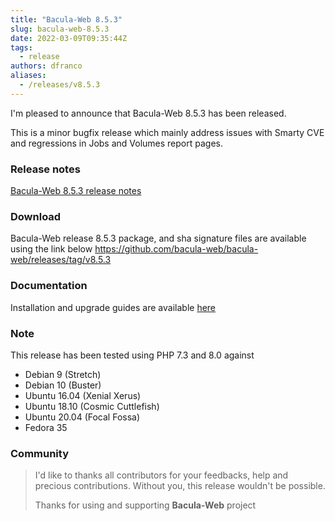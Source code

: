 ```yaml
---
title: "Bacula-Web 8.5.3"
slug: bacula-web-8.5.3
date: 2022-03-09T09:35:44Z
tags:
  - release
authors: dfranco
aliases:
  - /releases/v8.5.3
---
```


I'm pleased to announce that Bacula-Web 8.5.3 has been released.

<!-- truncate -->

This is a minor bugfix release which mainly address issues with Smarty CVE and regressions in Jobs and Volumes report pages.

### Release notes

[Bacula-Web 8.5.3 release notes](https://github.com/bacula-web/bacula-web/releases/tag/v8.5.3)

### Download

Bacula-Web release 8.5.3 package, and sha signature files are available using the link below
https://github.com/bacula-web/bacula-web/releases/tag/v8.5.3

### Documentation

Installation and upgrade guides are available [here](https://docs.bacula-web.org/en/latest/)

### Note

This release has been tested using PHP 7.3 and 8.0 against

- Debian 9 (Stretch)
- Debian 10 (Buster)
- Ubuntu 16.04 (Xenial Xerus)
- Ubuntu 18.10 (Cosmic Cuttlefish)
- Ubuntu 20.04 (Focal Fossa)
- Fedora 35

### Community

> I'd like to thanks all contributors for your feedbacks, help and precious contributions.
> Without you, this release wouldn't be possible.
>
> Thanks for using and supporting **Bacula-Web** project
